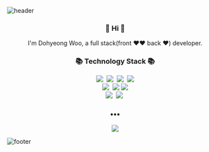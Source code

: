 ![header](https://capsule-render.vercel.app/api?type=slice&color=30A9DE&height=170&section=header&text=Hello%20World!&fontColor=090707&fontAlignX=45&fontAlignY=65&fontSize=100)


<h3 align="center"> 👋 Hi 👋 </h3>
<p align="center">
I'm Dohyeong Woo, a full stack(front ❤❤ back ❤) developer. <br>
</p>
<h3 align="center">📚 Technology Stack 📚</h3>
<p align="center">
  <img src="https://img.shields.io/badge/-JAVASCRIPT-yellow"/>&nbsp
  <img src="https://img.shields.io/badge/-C++-orange"/>&nbsp
  <img src="https://img.shields.io/badge/-JAVA-orange"/>&nbsp
  <img src="https://img.shields.io/badge/-MySQL-navy"/>
  <br>
  <img src="https://img.shields.io/badge/-SpringBoot-green"/>&nbsp
  <img src="https://img.shields.io/badge/-React-blue"/>
  <img src="https://img.shields.io/badge/-Vuejs-yellow"/>
  <br>
  <img src="https://img.shields.io/badge/-AWS-black"/>&nbsp
  <img src="https://img.shields.io/badge/-Git-black"/>&nbsp
</p>

<h3 align="center">•••</h3>

<p align="center">
  <a href="mailto:wdh2100@gmail.com"><img src="https://img.shields.io/badge/Gmail-d14836?style=flat-square&logo=Gmail&logoColor=white&link=mailto:wdh2100@gmail.com"/></a>
  
</p>

![footer](https://capsule-render.vercel.app/api?type=slice&color=EFDC05&height=100&section=footer)

